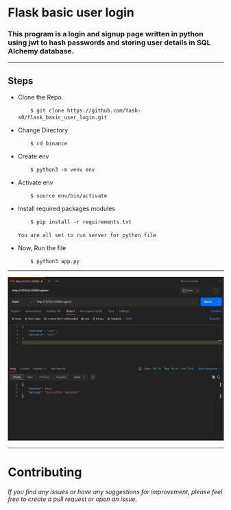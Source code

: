 # Flask basic user login 

### This program is a login and signup page written in python using jwt to hash passwords and storing user details in SQL Alchemy database.
_____
## Steps

- Clone the Repo.
    ```
        $ git clone https://github.com/Yash-s0/flask_basic_user_login.git
    ```
- Change Directory
    ```
        $ cd binance
    ```
- Create env
    ```
        $ python3 -m venv env
    ```
- Activate env
    ```
        $ source env/bin/activate
    ```
- Install required packages modules
    ``` 
        $ pip install -r requirements.txt
    ```
    `You are all set to run server for python file`
    
- Now, Run the file
    ``` 
        $ python3 app.py
    ```
___
    
<p align="center" width="80%">
    <img src="/images/1.jpg">
</p>
    
___
    
# Contributing

###### If you find any issues or have any suggestions for improvement, please feel free to create a pull request or open an issue.